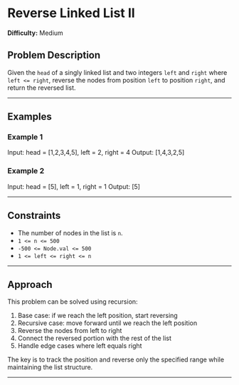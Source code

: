 # Reverse Linked List II

**Difficulty:** Medium

## Problem Description

Given the `head` of a singly linked list and two integers `left` and `right` where `left <= right`, reverse the nodes from position `left` to position `right`, and return the reversed list.

---

## Examples

### Example 1
Input: head = [1,2,3,4,5], left = 2, right = 4
Output: [1,4,3,2,5]

### Example 2
Input: head = [5], left = 1, right = 1
Output: [5]

---

## Constraints

- The number of nodes in the list is `n`.
- `1 <= n <= 500`
- `-500 <= Node.val <= 500`
- `1 <= left <= right <= n`

---

## Approach

This problem can be solved using recursion:
1. Base case: if we reach the left position, start reversing
2. Recursive case: move forward until we reach the left position
3. Reverse the nodes from left to right
4. Connect the reversed portion with the rest of the list
5. Handle edge cases where left equals right

The key is to track the position and reverse only the specified range while maintaining the list structure.

---
